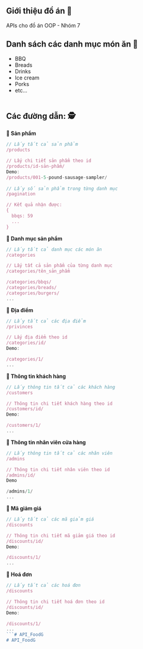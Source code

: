 ## **Giới thiệu đồ án 🍺**

APIs cho đồ án OOP - Nhóm 7
<br />

## **Danh sách các danh mục món ăn 🍔**

- BBQ
- Breads
- Drinks
- Ice cream
- Porks
- etc...
  <br />
  <br />

## **Các đường dẫn: 🕵️**



**🍣 Sản phẩm**

```js
// Lấy tất cả sản phẩm
/products

// Lấy chi tiết sản phẩm theo id
/products/id-sản-phẩm/
Demo:
/products/001-5-pound-sausage-sampler/
    
// Lấy số sản phẩm trong từng danh mục
/pagination

// Kết quả nhận được:
{
  bbqs: 59
  ...
}
```

**🍻 Danh mục sản phẩm**

```js
// Lấy tất cả danh mục các món ăn
/categories

// Lấy tất cả sản phẩm của từng danh mục
/categories/tên_sản_phẩm

/categories/bbqs/
/categories/breads/
/categories/burgers/
...
```


**🍻 Địa điểm**

```js
// Lấy tất cả các địa điểm
/privinces

// Lấy địa điểm theo id
/categories/id/
Demo:

/categories/1/
...
```


**🍻 Thông tin khách hàng**

```js
// Lấy thông tin tất cả các khách hàng
/customers

// Thông tin chi tiết khách hàng theo id
/customers/id/
Demo:

/customers/1/
...
```


**🍻 Thông tin nhân viên cửa hàng**

```js
// Lấy thông tin tất cả các nhân viên
/admins

// Thông tin chi tiết nhân viên theo id
/admins/id/
Demo

/admins/1/
...
```


**🍻 Mã giảm giá**

```js
// Lấy tất cả các mã giảm giá
/discounts

// Thông tin chi tiết mã giảm giá theo id
/discounts/id/
Demo:

/discounts/1/
...
```


**🍻 Hoá đơn**

```js
// Lấy tất cả các hoá đơn
/discounts

// Thông tin chi tiết hoá đơn theo id
/discounts/id/
Demo:

/discounts/1/
...
```# API_FoodG
# API_FoodG
